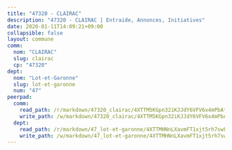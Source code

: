 ```yaml
---
title: "47320 - CLAIRAC"
description: "47320 - CLAIRAC | Entraide, Annonces, Initiatives"
date: 2020-01-11T14:09:21+09:00
collapsible: false
layout: commune
comm:
  nom: "CLAIRAC"
  slug: clairac
  cp: "47320"
dept:
  nom: "Lot-et-Garonne"
  slug: lot-et-garonne
  num: "47"
peerpad:
  comm:
    read_path: /r/markdown/47320_clairac/4XTTM5KGpn32iKJJdY6VFV6x4mPbAtdtDNeuMnGEZcC5xmQVz
    write_path: /w/markdown/47320_clairac/4XTTM5KGpn32iKJJdY6VFV6x4mPbAtdtDNeuMnGEZcC5xmQVz-K3TgUL2TM9mDyTmnw8gYa8FjHxYQoyLBvsd9v36Gni2tYZcaAaMJSwCpNiNaVapTmimqeWZapjbe2q5bngL3ERVcW8udKTREVXKuFsFMNgLbYwPNSyKimnWTtW5XgGycqzRpJk5J
  dept:
    read_path: /r/markdown/47_lot-et-garonne/4XTTMHNnLXavmFT1xjt5rh7swFrvXqDiPfspzZ9GxLPQ2v9Wn
    write_path: /w/markdown/47_lot-et-garonne/4XTTMHNnLXavmFT1xjt5rh7swFrvXqDiPfspzZ9GxLPQ2v9Wn-K3TgUy1pYrCRA4Fpsj34eti2Kfk3UabA77hFXHPkUuR7dAxpF5AySRM8kQW1SxQwR9LriAvT43gHUdPXrPDiPJ654Ltk2nPARq9jkGKotM7eEtoCSsYVC1vMCn9kSHHJu9c7R8WA
---
```


